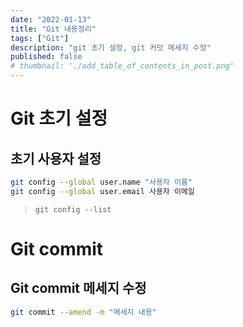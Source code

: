 ```yaml
---
date: "2022-01-13"
title: "Git 내용정리"
tags: ["Git"]
description: "git 초기 설정, git 커밋 메세지 수정"
published: false
# thumbnail: './add_table_of_contents_in_post.png'
---
```


# Git 초기 설정

## 초기 사용자 설정

```bash
git config --global user.name "사용자 이름"
git config --global user.email 사용자 이메일
```

> `git config --list`

# Git commit

## Git commit 메세지 수정

```bash
git commit --amend -m "메세지 내용"
```
